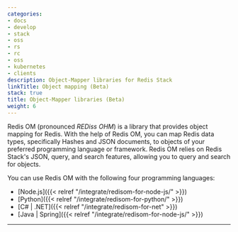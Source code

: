 ```yaml
---
categories:
- docs
- develop
- stack
- oss
- rs
- rc
- oss
- kubernetes
- clients
description: Object-Mapper libraries for Redis Stack
linkTitle: Object mapping (Beta)
stack: true
title: Object-Mapper libraries (Beta)
weight: 6
---
```


Redis OM (pronounced *REDiss OHM*) is a library that provides object mapping for Redis. With the help of Redis OM, you can map Redis data types, specifically Hashes and JSON documents, to objects of your preferred programming language or framework. Redis OM relies on Redis Stack's JSON, query, and search features, allowing you to query and search for objects. 

You can use Redis OM with the following four programming languages:

* [Node.js]({{< relref "/integrate/redisom-for-node-js/" >}})
* [Python]({{< relref "/integrate/redisom-for-python/" >}})
* [C# | .NET]({{< relref "/integrate/redisom-for-net" >}})
* [Java | Spring]({{< relref "/integrate/redisom-for-node-js/" >}})

<hr/>
